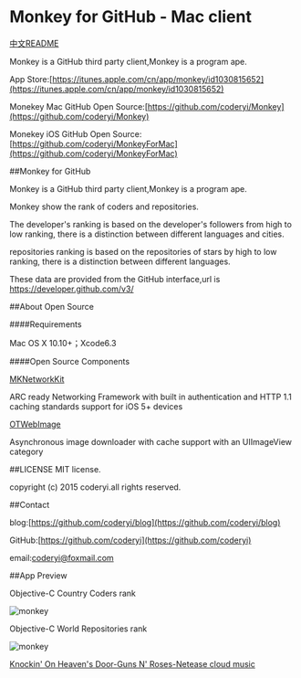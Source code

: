 # Monkey for GitHub - Mac client

[中文README](https://github.com/coderyi/MonkeyForMac/blob/master/README_Chinese.md)

Monkey is a GitHub third party client,Monkey is a program ape. 

App Store:[https://itunes.apple.com/cn/app/monkey/id1030815652](https://itunes.apple.com/cn/app/monkey/id1030815652)

Monekey Mac GitHub Open Source:[https://github.com/coderyi/Monkey](https://github.com/coderyi/Monkey)

Monekey iOS GitHub Open Source:[https://github.com/coderyi/MonkeyForMac](https://github.com/coderyi/MonkeyForMac)

##Monkey for GitHub

Monkey is a GitHub third party client,Monkey is a program ape.

Monkey show the rank of coders and repositories.

The developer's ranking is based on the developer's followers from high to low ranking, there is a distinction between different languages and cities.

repositories ranking is based on the repositories of stars by high to low ranking, there is a distinction between different languages.

These data are provided from the GitHub interface,url is https://developer.github.com/v3/

##About Open Source

####Requirements

Mac OS X 10.10+；Xcode6.3

####Open Source Components


[MKNetworkKit](https://github.com/MugunthKumar/MKNetworkKit)

ARC ready Networking Framework with built in authentication and HTTP 1.1 caching standards support for iOS 5+ devices


[OTWebImage](https://github.com/OpenFibers/OTWebImage)

Asynchronous image downloader with cache support with an UIImageView category


##LICENSE
MIT license.

copyright (c) 2015 coderyi.all rights reserved.

##Contact


blog:[https://github.com/coderyi/blog](https://github.com/coderyi/blog)

GitHub:[https://github.com/coderyi](https://github.com/coderyi)

email:coderyi@foxmail.com


##App Preview

Objective-C Country Coders rank

![monkey](https://raw.githubusercontent.com/coderyi/MonkeyForMac/master/Documents/images/1.png) 



Objective-C World Repositories rank

![monkey](https://raw.githubusercontent.com/coderyi/MonkeyForMac/master/Documents/images/2.png) 

[Knockin' On Heaven's Door-Guns N' Roses-Netease cloud music](http://music.163.com/#/song?id=18095057)
